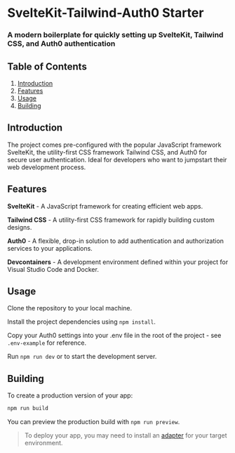 
# SvelteKit-Tailwind-Auth0 Starter

### A modern boilerplate for quickly setting up SvelteKit, Tailwind CSS, and Auth0 authentication

## Table of Contents

1. [Introduction](#introduction)
2. [Features](#features)
3. [Usage](#usage)
4. [Building](#building)

## Introduction

 The project comes pre-configured with the popular JavaScript framework SvelteKit, the utility-first CSS framework Tailwind CSS, and Auth0 for secure user authentication. Ideal for developers who want to jumpstart their web development process.

## Features

**SvelteKit** - A JavaScript framework for creating efficient web apps.

**Tailwind CSS** - A utility-first CSS framework for rapidly building custom designs.

**Auth0** - A flexible, drop-in solution to add authentication and authorization services to your applications.

**Devcontainers** - A development environment defined within your project for Visual Studio Code and Docker.

## Usage

Clone the repository to your local machine.

Install the project dependencies using `npm install`.

Copy your Auth0 settings into your .env file in the root of the project - see `.env-example` for reference.

Run `npm run dev` or  to start the development server.

## Building

To create a production version of your app:

```bash
npm run build
```

You can preview the production build with `npm run preview`.

> To deploy your app, you may need to install an [adapter](https://kit.svelte.dev/docs/adapters) for your target environment.
